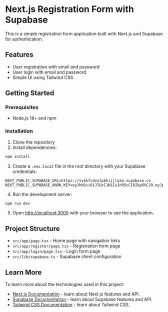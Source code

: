 # Next.js Registration Form with Supabase

This is a simple registration form application built with Next.js and Supabase for authentication.

## Features

- User registration with email and password
- User login with email and password
- Simple UI using Tailwind CSS

## Getting Started

### Prerequisites

- Node.js 18+ and npm

### Installation

1. Clone the repository
2. Install dependencies:

```bash
npm install
```

3. Create a `.env.local` file in the root directory with your Supabase credentials:

```
NEXT_PUBLIC_SUPABASE_URL=https://svkkfcdvutpbhijjlazm.supabase.co
NEXT_PUBLIC_SUPABASE_ANON_KEY=eyJhbGciOiJIUzI1NiIsInR5cCI6IkpXVCJ9.eyJpc3MiOiJzdXBhYmFzZSIsInJlZiI6InN2a2tmY2R2dXRwYmhpampsYXptIiwicm9sZSI6ImFub24iLCJpYXQiOjE3NDU4MjM3ODcsImV4cCI6MjA2MTM5OTc4N30.8v7qLSaA3vUWAgSPl2JZHEXgmDVQsc6P8MFIEy5d6Mo
```

4. Run the development server:

```bash
npm run dev
```

5. Open [http://localhost:3000](http://localhost:3000) with your browser to see the application.

## Project Structure

- `src/app/page.tsx` - Home page with navigation links
- `src/app/register/page.tsx` - Registration form page
- `src/app/login/page.tsx` - Login form page
- `src/lib/supabase.ts` - Supabase client configuration

## Learn More

To learn more about the technologies used in this project:

- [Next.js Documentation](https://nextjs.org/docs) - learn about Next.js features and API.
- [Supabase Documentation](https://supabase.com/docs) - learn about Supabase features and API.
- [Tailwind CSS Documentation](https://tailwindcss.com/docs) - learn about Tailwind CSS.
